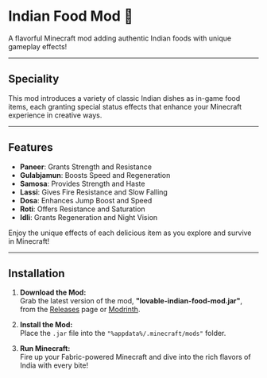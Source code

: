 # Indian Food Mod 🍛

A flavorful Minecraft mod adding authentic Indian foods with unique gameplay effects!

---

## Speciality

This mod introduces a variety of classic Indian dishes as in-game food items, each granting special status effects that enhance your Minecraft experience in creative ways.

---

## Features

- **Paneer**: Grants Strength and Resistance  
- **Gulabjamun**: Boosts Speed and Regeneration  
- **Samosa**: Provides Strength and Haste  
- **Lassi**: Gives Fire Resistance and Slow Falling  
- **Dosa**: Enhances Jump Boost and Speed  
- **Roti**: Offers Resistance and Saturation  
- **Idli**: Grants Regeneration and Night Vision  

Enjoy the unique effects of each delicious item as you explore and survive in Minecraft!

---


##  Installation  

1. **Download the Mod:**  
   Grab the latest version of the mod, **"lovable-indian-food-mod.jar"**, from the [Releases](#) page or [Modrinth](https://modrinth.com/mod/indian-food).  

2. **Install the Mod:**  
   Place the `.jar` file into the `"%appdata%/.minecraft/mods"` folder.  

3. **Run Minecraft:**  
   Fire up your Fabric-powered Minecraft and dive into the rich flavors of India with every bite! 
